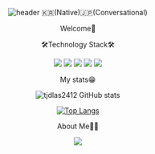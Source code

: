 <div align = 'center'>
  

![header](https://capsule-render.vercel.app/api?type=waving&height=250&text=SungminLee&fontSize=90)
🇰🇷(Native)🇯🇵(Conversational)
  <p>Welcome👋</p>
  <p>🛠Technology Stack🛠</p>

<img src="https://img.shields.io/badge/HTML-E34F26?style=flat-square&logo=HTML5&logoColor=white"/>
<img src="https://img.shields.io/badge/CSS-1572B6?style=flat-square&logo=CSS3&logoColor=white"/>
<img src="https://img.shields.io/badge/JavaScript-F7DF1E?style=flat-square&logo=JavaScript&logoColor=white"/>
<img src="https://img.shields.io/badge/React-61DAFB?style=flat-square&logo=React&logoColor=white"/>
<img src="https://img.shields.io/badge/Redux-764ABC?style=flat-square&logo=Redux&logoColor=white"/>
 
  <p>My stats😁</p> 
  
![tjdlas2412 GitHub stats](https://github-readme-stats.vercel.app/api?username=tjdlas2412&show_icons=true)
  
  
[![Top Langs](https://github-readme-stats.vercel.app/api/top-langs/?username=tjdlas2412)](https://github.com/tjdlas2412/github-readme-stats)
  
  <p>About Me👨‍💻</p>
<a href="https://velog.io/@tjdlas2412"><img src="https://img.shields.io/badge/velog-1DBF73?style=flat-square&logo=Vimeo&logoColor=white"/></a>
  
</div>
